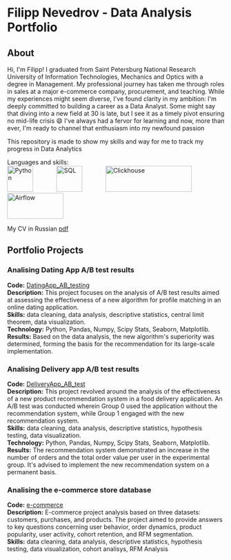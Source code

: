 # Filipp Nevedrov - Data Analysis Portfolio 

## About

Hi, I'm Filipp! I graduated from Saint Petersburg National Research University of Information Technologies, Mechanics and Optics with a degree in Management. My professional journey has taken me through roles in sales at a major e-commerce company, procurement, and teaching. While my experiences might seem diverse, I've found clarity in my ambition: I'm deeply committed to building a career as a Data Analyst. Some might say that diving into a new field at 30 is late, but I see it as a timely pivot ensuring no mid-life crisis :smile: I've always had a fervor for learning and now, more than ever, I'm ready to channel that enthusiasm into my newfound passion

This repository is made to show my skills and way for me to track my progress in Data Analytics

Languages and skills:  
<img src="https://upload.wikimedia.org/wikipedia/commons/c/c3/Python-logo-notext.svg" alt="Python" width="60" height="60" style="margin-right: 50px;"/>
<img src="https://cdn.icon-icons.com/icons2/2415/PNG/512/postgresql_original_wordmark_logo_icon_146392.png" alt="SQL" width="60" height="60" style="margin-right: 50px;"/>
<img src="https://www.ilscipio.com/wp-content/uploads/2022/07/clickhouse-logo_freelogovectors.net_.png" alt="Clickhouse" width="200" height="60" style="margin-right: 50px;"/>
<img src="https://upload.wikimedia.org/wikipedia/commons/d/de/AirflowLogo.png" alt="Airflow" width="130" height="60"/>     

My CV in Russian [pdf](https://github.com/nnefil/portfolio/blob/main/Filipp_Nevedrov_CV_rus.pdf) 

## Portfolio Projects

### Analising Dating App A/B test results 
**Code:** [DatingApp_AB_testing](https://github.com/nnefil/projects/tree/main/DatingApp_AB_test)    
**Description:** This project focuses on the analysis of A/B test results aimed at assessing the effectiveness of a new algorithm for profile matching in an online dating application.  
**Skills:** data cleaning, data analysis, descriptive statistics, central limit theorem, data visualization.   
**Technology:** Python, Pandas, Numpy, Scipy Stats, Seaborn, Matplotlib.  
**Results:** Based on the data analysis, the new algorithm's superiority was determined, forming the basis for the recommendation for its large-scale implementation.  

### Analising Delivery app A/B test results
**Code:** [DeliveryApp_AB_test](https://github.com/nnefil/projects/tree/main/DeliveryApp_AB_test)  
**Description:** This project revolved around the analysis of the effectiveness of a new product recommendation system in a food delivery application. An A/B test was conducted wherein Group 0 used the application without the recommendation system, while Group 1 engaged with the new recommendation system.  
**Skills:** data cleaning, data analysis, descriptive statistics, hypothesis testing, data visualization.  
**Technology:** Python, Pandas, Numpy, Scipy Stats, Seaborn, Matplotlib.  
**Results:** The recommendation system demonstrated an increase in the number of orders and the total order value per user in the experimental group. It's advised to implement the new recommendation system on a permanent basis.  

### Analising the e-commerce store database
**Code:** [e-commerce](https://github.com/nnefil/projects/tree/main/e-commerce)  
**Description:** E-commerce project analysis based on three datasets: customers, purchases, and products. The project aimed to provide answers to key questions concerning user behavior, order dynamics, product popularity, user activity, cohort retention, and RFM segmentation.  
**Skills:** data cleaning, data analysis, descriptive statistics, hypothesis testing, data visualization, cohort analisys, RFM Analysis

